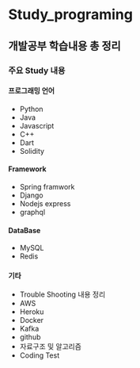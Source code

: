 # Study_programing

## 개발공부 학습내용 총 정리
### 주요 Study 내용    

#### 프로그래밍 언어
- Python
- Java
- Javascript
- C++
- Dart
- Solidity

#### Framework
- Spring framwork
- Django
- Nodejs express
- graphql

#### DataBase
- MySQL
- Redis

#### 기타
- Trouble Shooting 내용 정리
- AWS
- Heroku
- Docker
- Kafka
- github
- 자료구조 및 알고리즘
- Coding Test
